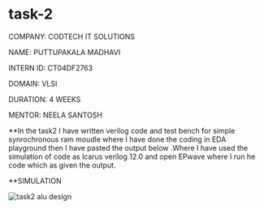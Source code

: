 # task-2

COMPANY: CODTECH IT SOLUTIONS

NAME: PUTTUPAKALA MADHAVI

INTERN ID: CT04DF2763

DOMAIN: VLSI

DURATION: 4 WEEKS

MENTOR: NEELA SANTOSH

**In the task2 I have written verilog code and test bench for simple synrochronous ram moudle where I have done the coding in EDA playground then I have pasted the output below .Where I have used the simulation of code as lcarus verilog 12.0 and open EPwave where I run he code which as given the output.

**SIMULATION

![task2 alu design](https://github.com/user-attachments/assets/a9ede395-92e3-41d2-9757-28c2125ca90f)
